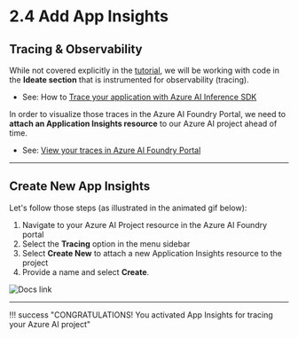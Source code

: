 # 2.4 Add App Insights

## Tracing & Observability

While not covered explicitly in the [tutorial](https://learn.microsoft.com/en-us/azure/ai-studio/tutorials/copilot-sdk-create-resources?tabs=macos#create-an-azure-ai-search-service), we will be working with code in the **Ideate section** that is instrumented for observability (tracing). 

- See: How to [Trace your application with Azure AI Inference SDK](https://learn.microsoft.com/en-us/azure/ai-studio/how-to/develop/trace-local-sdk?tabs=python)


In order to visualize those traces in the Azure AI Foundry Portal, we need to **attach an Application Insights resource** to our Azure AI project ahead of time. 

- See: [View your traces in Azure AI Foundry Portal](https://learn.microsoft.com/en-us/azure/ai-studio/how-to/develop/visualize-traces#view-your-traces-in-azure-ai-foundry-portal)

---

## Create New App Insights

Let's follow those steps (as illustrated in the animated gif below):

1. Navigate to your Azure AI Project resource in the Azure AI Foundry portal
1. Select the **Tracing** option in the menu sidebar 
1. Select **Create New** to attach a new Application Insights resource to the project
1. Provide a name and select **Create**.

![Docs link](https://learn.microsoft.com/en-us/azure/ai-studio/media/trace/visualize/tracing-setup-overview.gif)

---

!!! success "CONGRATULATIONS! You activated App Insights for tracing your Azure AI project"
